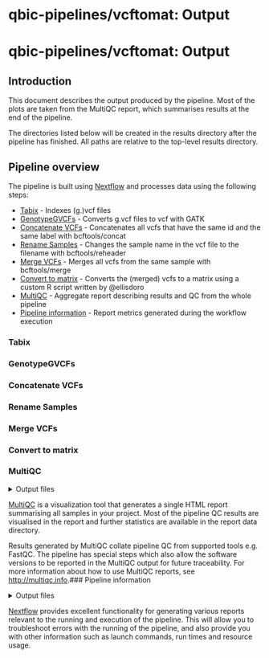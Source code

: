 # qbic-pipelines/vcftomat: Output
# qbic-pipelines/vcftomat: Output

## Introduction

This document describes the output produced by the pipeline. Most of the plots are taken from the MultiQC report, which summarises results at the end of the pipeline.

The directories listed below will be created in the results directory after the pipeline has finished. All paths are relative to the top-level results directory.

<!-- TODO nf-core: Write this documentation describing your workflow's output -->

## Pipeline overview

The pipeline is built using [Nextflow](https://www.nextflow.io/) and processes data using the following steps:

- [Tabix](#tabix) - Indexes (g.)vcf files
- [GenotypeGVCFs](#genotypegvcfs) - Converts g.vcf files to vcf with GATK
- [Concatenate VCFs](#concatenate-vcfs) - Concatenates all vcfs that have the same id and the same label with bcftools/concat
- [Rename Samples](#rename-samples) - Changes the sample name in the vcf file to the filename with bcftools/reheader
- [Merge VCFs](#merge-vcfs) - Merges all vcfs from the same sample with bcftools/merge
- [Convert to matrix](#convert-to-matrix) - Converts the (merged) vcfs to a matrix using a custom R script written by @ellisdoro
- [MultiQC](#multiqc) - Aggregate report describing results and QC from the whole pipeline
- [Pipeline information](#pipeline-information) - Report metrics generated during the workflow execution

### Tabix

### GenotypeGVCFs

### Concatenate VCFs

### Rename Samples

### Merge VCFs

### Convert to matrix

### MultiQC

<details markdown="1">
<summary>Output files</summary>

- `multiqc/`
  - `multiqc_report.html`: a standalone HTML file that can be viewed in your web browser.
  - `multiqc_data/`: directory containing parsed statistics from the different tools used in the pipeline.
  - `multiqc_plots/`: directory containing static images from the report in various formats.

</details>

[MultiQC](http://multiqc.info) is a visualization tool that generates a single HTML report summarising all samples in your project. Most of the pipeline QC results are visualised in the report and further statistics are available in the report data directory.

Results generated by MultiQC collate pipeline QC from supported tools e.g. FastQC. The pipeline has special steps which also allow the software versions to be reported in the MultiQC output for future traceability. For more information about how to use MultiQC reports, see <http://multiqc.info>.### Pipeline information

<details markdown="1">
<summary>Output files</summary>

- `pipeline_info/`
  - Reports generated by Nextflow: `execution_report.html`, `execution_timeline.html`, `execution_trace.txt` and `pipeline_dag.dot`/`pipeline_dag.svg`.
  - Reports generated by the pipeline: `pipeline_report.html`, `pipeline_report.txt` and `software_versions.yml`. The `pipeline_report*` files will only be present if the `--email` / `--email_on_fail` parameter's are used when running the pipeline.
  - Reformatted samplesheet files used as input to the pipeline: `samplesheet.valid.csv`.
  - Parameters used by the pipeline run: `params.json`.

</details>

[Nextflow](https://www.nextflow.io/docs/latest/tracing.html) provides excellent functionality for generating various reports relevant to the running and execution of the pipeline. This will allow you to troubleshoot errors with the running of the pipeline, and also provide you with other information such as launch commands, run times and resource usage.

